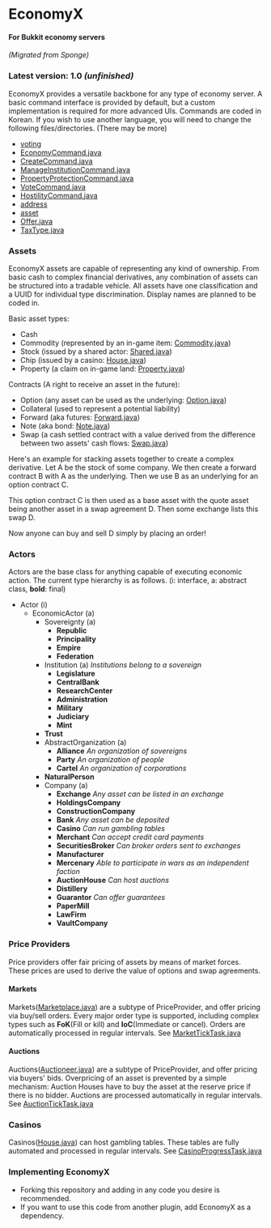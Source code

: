 # EconomyX
#### For Bukkit economy servers
_(Migrated from Sponge)_

### Latest version: 1.0 _(unfinished)_

EconomyX provides a versatile backbone for any type of economy server.
A basic command interface is provided by default, but a custom implementation is required for more advanced UIs.
Commands are coded in Korean. If you wish to use another language, you will need to change the following files/directories.
(There may be more)
- [voting](src%2Fmain%2Fjava%2Foasis%2Feconomyx%2Fclasses%2Fvoting)
- [EconomyCommand.java](src%2Fmain%2Fjava%2Foasis%2Feconomyx%2Fcommands%2FEconomyCommand.java)
- [CreateCommand.java](src%2Fmain%2Fjava%2Foasis%2Feconomyx%2Fcommands%2Fcreate%2FCreateCommand.java)
- [ManageInstitutionCommand.java](src%2Fmain%2Fjava%2Foasis%2Feconomyx%2Fcommands%2Fmanagement%2FManageInstitutionCommand.java)
- [PropertyProtectionCommand.java](src%2Fmain%2Fjava%2Foasis%2Feconomyx%2Fcommands%2Fmanagement%2FPropertyProtectionCommand.java)
- [VoteCommand.java](src%2Fmain%2Fjava%2Foasis%2Feconomyx%2Fcommands%2Fvoting%2FVoteCommand.java)
- [HostilityCommand.java](src%2Fmain%2Fjava%2Foasis%2Feconomyx%2Fcommands%2Fwarfare%2FHostilityCommand.java)
- [address](src%2Fmain%2Fjava%2Foasis%2Feconomyx%2Ftypes%2Faddress)
- [asset](src%2Fmain%2Fjava%2Foasis%2Feconomyx%2Ftypes%2Fasset)
- [Offer.java](src%2Fmain%2Fjava%2Foasis%2Feconomyx%2Ftypes%2Foffer%2FOffer.java)
- [TaxType.java](src%2Fmain%2Fjava%2Foasis%2Feconomyx%2Fevents%2Ftax%2FTaxType.java)


### Assets
EconomyX assets are capable of representing any kind of ownership.
From basic cash to complex financial derivatives, any combination of assets can be structured into a tradable vehicle.
All assets have one classification and a UUID for individual type discrimination.
Display names are planned to be coded in.

Basic asset types:
- Cash
- Commodity (represented by an in-game item: [Commodity.java](src%2Fmain%2Fjava%2Foasis%2Feconomyx%2Ftypes%2Fasset%2Fcommodity%2FCommodity.java))
- Stock (issued by a shared actor: [Shared.java](src%2Fmain%2Fjava%2Foasis%2Feconomyx%2Finterfaces%2Factor%2Ftypes%2Fownership%2FShared.java))
- Chip (issued by a casino: [House.java](src%2Fmain%2Fjava%2Foasis%2Feconomyx%2Finterfaces%2Factor%2Ftypes%2Fservices%2FHouse.java))
- Property (a claim on in-game land: [Property.java](src%2Fmain%2Fjava%2Foasis%2Feconomyx%2Ftypes%2Fasset%2Fproperty%2FProperty.java))

Contracts (A right to receive an asset in the future):
- Option (any asset can be used as the underlying: [Option.java](src%2Fmain%2Fjava%2Foasis%2Feconomyx%2Ftypes%2Fasset%2Fcontract%2Foption%2FOption.java))
- Collateral (used to represent a potential liability)
- Forward (aka futures: [Forward.java](src%2Fmain%2Fjava%2Foasis%2Feconomyx%2Ftypes%2Fasset%2Fcontract%2Fforward%2FForward.java))
- Note (aka bond: [Note.java](src%2Fmain%2Fjava%2Foasis%2Feconomyx%2Ftypes%2Fasset%2Fcontract%2Fnote%2FNote.java))
- Swap (a cash settled contract with a value derived from the difference between two assets' cash flows: [Swap.java](src%2Fmain%2Fjava%2Foasis%2Feconomyx%2Ftypes%2Fasset%2Fcontract%2Fswap%2FSwap.java))

Here's an example for stacking assets together to create a complex derivative.
Let A be the stock of some company. We then create a forward contract B with A as the underlying.
Then we use B as an underlying for an option contract C.

This option contract C is then used as a base asset with the quote asset being another asset in a swap agreement D.
Then some exchange lists this swap D.

Now anyone can buy and sell D simply by placing an order!

### Actors
Actors are the base class for anything capable of executing economic action.
The current type hierarchy is as follows. (i: interface, a: abstract class, **bold**: final)

- Actor (i)
  - EconomicActor (a)
    - Sovereignty (a)
      - **Republic**
      - **Principality**
      - **Empire**
      - **Federation**
    - Institution (a) _Institutions belong to a sovereign_
      - **Legislature**
      - **CentralBank**
      - **ResearchCenter**
      - **Administration**
      - **Military**
      - **Judiciary**
      - **Mint**
    - **Trust**
    - AbstractOrganization (a)
      - **Alliance** _An organization of sovereigns_
      - **Party** _An organization of people_
      - **Cartel** _An organization of corporations_
    - **NaturalPerson**
    - Company (a)
      - **Exchange** _Any asset can be listed in an exchange_
      - **HoldingsCompany**
      - **ConstructionCompany**
      - **Bank** _Any asset can be deposited_
      - **Casino** _Can run gambling tables_
      - **Merchant** _Can accept credit card payments_
      - **SecuritiesBroker** _Can broker orders sent to exchanges_
      - **Manufacturer**
      - **Mercenary** _Able to participate in wars as an independent faction_
      - **AuctionHouse** _Can host auctions_
      - **Distillery**
      - **Guarantor** _Can offer guarantees_
      - **PaperMill**
      - **LawFirm**
      - **VaultCompany**

### Price Providers
Price providers offer fair pricing of assets by means of market forces.
These prices are used to derive the value of options and swap agreements.

#### Markets
Markets([Marketplace.java](src%2Fmain%2Fjava%2Foasis%2Feconomyx%2Finterfaces%2Ftrading%2Fmarket%2FMarketplace.java)) are a subtype of PriceProvider, and offer pricing via buy/sell orders.
Every major order type is supported,
including complex types such as **FoK**(Fill or kill) and **IoC**(Immediate or cancel).
Orders are automatically processed in regular intervals.
See [MarketTickTask.java](src%2Fmain%2Fjava%2Foasis%2Feconomyx%2Ftasks%2Ftrading%2FMarketTickTask.java)

#### Auctions
Auctions([Auctioneer.java](src%2Fmain%2Fjava%2Foasis%2Feconomyx%2Finterfaces%2Ftrading%2Fauction%2FAuctioneer.java)) are a subtype of PriceProvider, and offer pricing via buyers' bids.
Overpricing of an asset is prevented by a simple mechanism:
Auction Houses have to buy the asset at the reserve price if there is no bidder.
Auctions are processed automatically in regular intervals.
See [AuctionTickTask.java](src%2Fmain%2Fjava%2Foasis%2Feconomyx%2Ftasks%2Ftrading%2FAuctionTickTask.java)

### Casinos
Casinos([House.java](src%2Fmain%2Fjava%2Foasis%2Feconomyx%2Finterfaces%2Factor%2Ftypes%2Fservices%2FHouse.java))
can host gambling tables. These tables are fully automated and processed in regular intervals.
See [CasinoProgressTask.java](src%2Fmain%2Fjava%2Foasis%2Feconomyx%2Ftasks%2Fgaming%2FCasinoProgressTask.java)

### Implementing EconomyX
- Forking this repository and adding in any code you desire is recommended.
- If you want to use this code from another plugin, add EconomyX as a dependency.